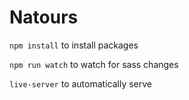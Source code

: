 # Natours


`npm install` to install packages

`npm run watch` to watch for sass changes

`live-server` to automatically serve

